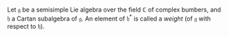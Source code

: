 Let $\mathfrak{g}$ be a semisimple Lie algebra over the field $\mathbb{C}$ of complex bumbers, and $\mathfrak{h}$ a Cartan subalgebra of $\mathfrak{g}$. An element of $\mathfrak{h}^*$ is called a *weight* (of $\mathfrak{g}$ with respect to $\mathfrak{h}$).
